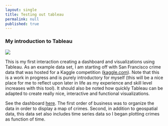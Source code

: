 ```yaml
---
layout: single
title: Testing out tableau
permalink: null
published: true
---
```


### My introduction to Tableau

![]({{site.baseurl}}https://github.com/richkylet/richkylet.github.io/blob/master/images/sf.png?raw=true)


This is my first interaction creating a dashboard and visualizations using Tableau. 
As an example data set, I am starting off with San Francisco crime data that was hosted for a Kaggle competition ([kaggle.com](https://www.kaggle.com/c/sf-crime)). 
Note that this is a work in progress and is purely introductory for myself (this will be a nice place for me to reflect upon later in life as my experience and skill level increases with this tool). 
It should also be noted how quickly Tableau can be adapted to create really nice, interactive and functional visualizations. 


See the dashboard [here](https://public.tableau.com/views/sf_crime/Dashboard1?:embed=y&:display_count=yes). 
The first order of business was to organize the data in order to display a map of crimes. 
Second, in addition to geospatial data, this data set also includes time series data so I began plotting crimes as function of time.

